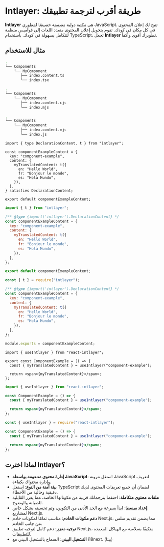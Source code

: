 # Intlayer: طريقة أقرب لترجمة تطبيقك

**Intlayer** هي مكتبة دولية مصممة خصيصًا لمطوري JavaScript. تتيح لك إعلان المحتوى في كل مكان في كودك. تقوم بتحويل إعلان المحتوى متعدد اللغات إلى قواميس منظمة لتتكامل بسهولة في كودك. باستخدام TypeScript، تجعل **Intlayer** تطويرك أقوى وأكفأ.

## مثال للاستخدام

```bash codeFormat="typescript"
.
└── Components
    └── MyComponent
       ├── index.content.ts
       └── index.tsx
```

```bash codeFormat="commonjs"
.
└── Components
    └── MyComponent
       ├── index.content.cjs
       └── index.mjs
```

```bash codeFormat="esm"
.
└── Components
    └── MyComponent
       ├── index.content.mjs
       └── index.js
```

```tsx fileName="./Components/MyComponent/index.content.ts" codeFormat="typescript"
import { type DeclarationContent, t } from "intlayer";

const componentExampleContent = {
  key: "component-example",
  content: {
    myTranslatedContent: t({
      en: "Hello World",
      fr: "Bonjour le monde",
      es: "Hola Mundo",
    }),
  },
} satisfies DeclarationContent;

export default componentExampleContent;
```

```jsx fileName="./Components/MyComponent/index.mjx" codeFormat="esm"
import { t } from "intlayer";

/** @type {import('intlayer').DeclarationContent} */
const componentExampleContent = {
  key: "component-example",
  content: {
    myTranslatedContent: t({
      en: "Hello World",
      fr: "Bonjour le monde",
      es: "Hola Mundo",
    }),
  },
};

export default componentExampleContent;
```

```jsx fileName="./Components/MyComponent/index.csx" codeFormat="commonjs"
const { t } = require("intlayer");

/** @type {import('intlayer').DeclarationContent} */
const componentExampleContent = {
  key: "component-example",
  content: {
    myTranslatedContent: t({
      en: "Hello World",
      fr: "Bonjour le monde",
      es: "Hola Mundo",
    }),
  },
};

module.exports = componentExampleContent;
```

```tsx fileName="./Components/MyComponent/index.tsx" codeFormat="typescript"
import { useIntlayer } from "react-intlayer";

export const ComponentExample = () => {
  const { myTranslatedContent } = useIntlayer("component-example");

  return <span>{myTranslatedContent}</span>;
};
```

```jsx fileName="./Components/MyComponent/index.mjx" codeFormat="esm"
import { useIntlayer } from "react-intlayer";

const ComponentExample = () => {
  const { myTranslatedContent } = useIntlayer("component-example");

  return <span>{myTranslatedContent}</span>;
};
```

```jsx fileName="./Components/MyComponent/index.csx" codeFormat="commonjs"
const { useIntlayer } = require("react-intlayer");

const ComponentExample = () => {
  const { myTranslatedContent } = useIntlayer("component-example");

  return <span>{myTranslatedContent}</span>;
};
```

## لماذا اخترت Intlayer؟

- **إدارة محتوى مدعومة بواسطة JavaScript**: استغل مرونة JavaScript لتعريف وإدارة محتواك بكفاءة.
- **بيئة آمنة من النوع**: استغل TypeScript لضمان أن جميع تعريفات المحتوى لديك دقيقية وخالية من الأخطاء.
- **ملفات محتوى متكاملة**: احتفظ بترجماتك قريبة من مكوناتها الخاصة، مما يعزز القابلية للصيانة والوضوح.
- **إعداد مبسط**: ابدأ بسرعة مع الحد الأدنى من التكوين، وتم تحسينه بشكل خاص لمشاريع Next.js.
- **دعم مكونات الخادم**: مناسب تمامًا لمكونات خادم Next.js، مما يضمن تقديم سلس من جانب الخادم.
- **توجيه معزز**: دعم كامل لتوجيه تطبيق Next.js، متكيفًا بسلاسة مع الهياكل المعقدة للتطبيقات.
- **التشغيل البيني**: السماح بالتشغيل البيني مع i18next. (بيتا)
